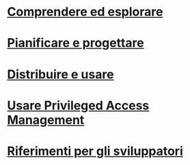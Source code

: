 # [Comprendere ed esplorare](/understand-explore/microsoft-identity-manager-2016.md)
# [Pianificare e progettare](/plan-design/microsoft-identity-manager-2016-supported-platforms.md)
# [Distribuire e usare](/deploy-use/microsoft-identity-manager-deploy.md)
# [Usare Privileged Access Management](/pam/privileged-identity-management-for-active-directory-domain-services.md)
# [Riferimenti per gli sviluppatori](/reference/microsoft-identity-manager-2016-developer-reference.md)


<!--HONumber=Jun16_HO3-->


